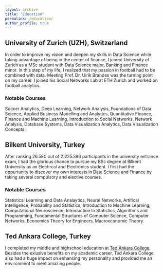 ```yaml
---
layout: archive
title: "Education"
permalink: /education/
author_profile: true
---
```


## University of Zurich (UZH), Switzerland 
In order to improve my vision and deepen my skills in Data Science while taking advantage of being in the center of finance, I joined University of Zurich as a MSc student with Data Science major, Banking and Finance minor. In this step of my life, I realized that my passion in football had to be combined with data. Meeting Prof. Dr. Ulrik Brandes was the turning point on my career. I joined his Social Networks Lab at ETH Zurich and worked on football analytics.

### Notable Courses
Soccer Analytics, Deep Learning, Network Analysis, Foundations of Data Science, Applied Business Modelling and Analytics, Quantitative Finance, Finance and Machine Learning, Introduction to Social Networks, Network Analysis, Database Systems, Data Visualization Analytics, Data Visualization Concepts.

## Bilkent University, Turkey
After ranking 26.580 out of 2.225.386 participants in the university entrance exam, I had the glorious chance to pursue my BSc degree at Bilkent University as an Electircal and Electronics student. I first had the oppurtunity to discover my own interests in Data Science and Finance by taking several compulsory and elective courses.

### Notable Courses
Statistical Learning and Data Analaytics,  Neural Networks, Artifical Intelligence, Probability and Statistics, Introduction to Machine Learning, Computational Neuroscience, Introduction to Statistics, Algorithms and Programming, Fundamental Structures of Computer Science, Computer Networks, Economics Theory for Engineers,  Macroeconomic Theory.

## Ted Ankara College,  Turkey
I completed my middle and highschool education at [Ted Ankara College](https://www.tedankara.k12.tr). Besides the exlusive benefits on my academic career, Ted Ankara College also had a huge impact on enhancing my personality and provided me an environment to meet amazing people. 